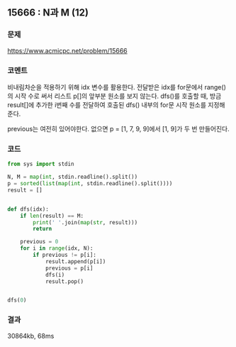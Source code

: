 ## 15666 : N과 M (12)
### 문제
https://www.acmicpc.net/problem/15666
### 코멘트
비내림차순을 적용하기 위해 idx 변수를 활용한다.
전달받은 idx를 for문에서 range()의 시작 수로 써서 리스트 p[]의 앞부분 원소를 보지 않는다.
dfs()를 호출할 때, 방금 result[]에 추가한 i번째 수를 전달하여 호출된 dfs() 내부의 for문 시작 원소를 지정해준다.

previous는 여전히 있어야한다.
없으면 p = [1, 7, 9, 9]에서 [1, 9]가 두 번 만들어진다.


### 코드
```python
from sys import stdin

N, M = map(int, stdin.readline().split())
p = sorted(list(map(int, stdin.readline().split())))
result = []


def dfs(idx):
    if len(result) == M:
        print(' '.join(map(str, result)))
        return

    previous = 0
    for i in range(idx, N):
        if previous != p[i]:
            result.append(p[i])
            previous = p[i]
            dfs(i)
            result.pop()


dfs(0)

```
### 결과
30864kb, 68ms

